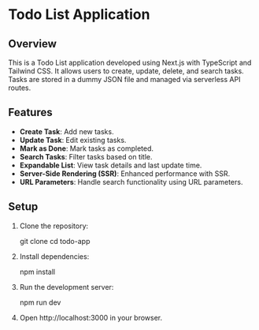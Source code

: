 # Todo List Application

## Overview

This is a Todo List application developed using Next.js with TypeScript and Tailwind CSS. It allows users to create, update, delete, and search tasks. Tasks are stored in a dummy JSON file and managed via serverless API routes.

## Features

- **Create Task**: Add new tasks.
- **Update Task**: Edit existing tasks.
- **Mark as Done**: Mark tasks as completed.
- **Search Tasks**: Filter tasks based on title.
- **Expandable List**: View task details and last update time.
- **Server-Side Rendering (SSR)**: Enhanced performance with SSR.
- **URL Parameters**: Handle search functionality using URL parameters.

## Setup

1. Clone the repository:

   git clone [<repository-url>](https://github.com/tsthakur123/todo_app.git)
   cd todo-app


2. Install dependencies:

   npm install

3. Run the development server:

   npm run dev

4. Open http://localhost:3000 in your browser.